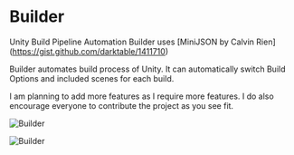 Builder
=======

Unity Build Pipeline Automation
Builder uses [MiniJSON by Calvin Rien] (https://gist.github.com/darktable/1411710)

Builder automates build process of Unity. It can automatically switch Build Options and included scenes for each build.

I am planning to add more features as I require more features. I do also encourage everyone to contribute the project as you see fit.

![Builder](http://i.imgur.com/P6JvAAk.png)

![Builder](http://i.imgur.com/SsbUiT2.png)